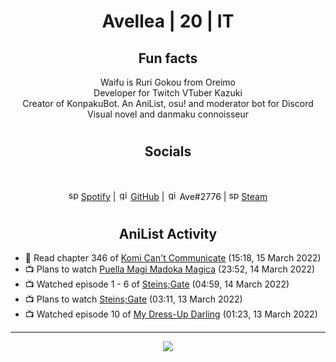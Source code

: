 <h1 align="center">
Avellea | 20 | IT
</h1>



<h2 align="center">
Fun facts
</h2>

<p align="center">
Waifu is Ruri Gokou from Oreimo<br>
Developer for Twitch VTuber Kazuki<br>
Creator of KonpakuBot. An AniList, osu! and moderator bot for Discord<br>
Visual novel and danmaku connoisseur
</p>

<h1>
<h2 align="center">Socials</h2>
<br>
<p align="center">
<img src="https://open.scdn.co/cdn/images/favicon.5cb2bd30.ico" alt="spotify logo" width="16"> <a href="https://open.spotify.com/user/2r8tkjt7qlh7uo7k06z43t63a">Spotify</a> | <img src="https://github.com/fluidicon.png" alt="github logo" width="16"> <a href="https://github.com/Avellea">GitHub</a> | <img src="https://i.imgur.com/ywxedYu.png" alt="github logo" width="16"> Ave#2776 | <img src="https://store.steampowered.com/favicon.ico" alt="spotify logo" width="16"> <a href="https://steamcommunity.com/id/Avellea/">Steam</a>
</p>
<h1>

<h2 align="center">AniList Activity</h2>

<!-- ANILIST_ACTIVITY:start -->

-   📖 Read chapter 346 of [Komi Can't Communicate](https://anilist.co/manga/97852) (15:18, 15 March 2022)
-   📺 Plans to watch [Puella Magi Madoka Magica](https://anilist.co/anime/9756) (23:52, 14 March 2022)
-   📺 Watched episode 1 - 6 of [Steins;Gate](https://anilist.co/anime/9253) (04:59, 14 March 2022)
-   📺 Plans to watch [Steins;Gate](https://anilist.co/anime/9253) (03:11, 13 March 2022)
-   📺 Watched episode 10 of [My Dress-Up Darling](https://anilist.co/anime/132405) (01:23, 13 March 2022)

<!-- ANILIST_ACTIVITY:end -->


---



<p align="center">
<img src="https://i.pinimg.com/originals/5f/95/04/5f9504eb5a7d27ec7a6121b9e9aa48b3.gif">
<p>
